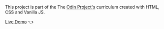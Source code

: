 This project is part of the The [Odin Project's]() curriculum created with HTML, CSS and Vanilla JS.

[Live Demo]() 👈